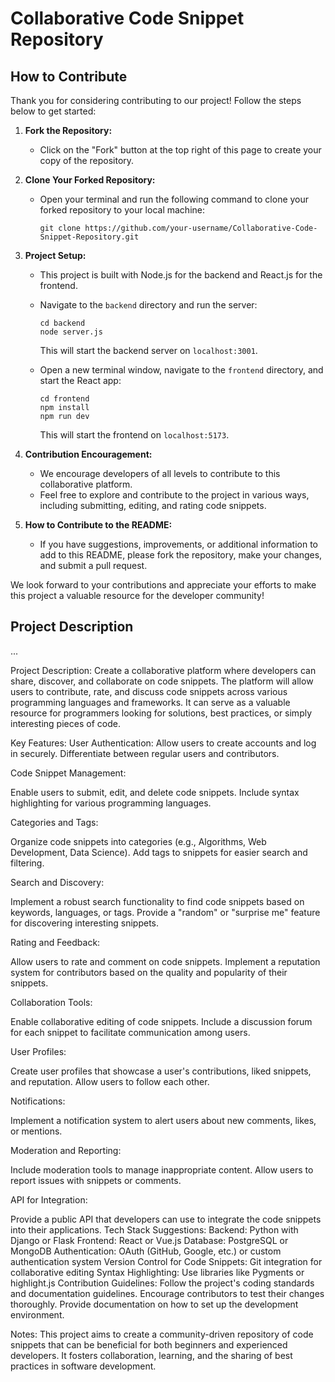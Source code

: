 # Collaborative Code Snippet Repository

## How to Contribute

Thank you for considering contributing to our project! Follow the steps below to get started:

1. **Fork the Repository:**
   - Click on the "Fork" button at the top right of this page to create your copy of the repository.

2. **Clone Your Forked Repository:**
   - Open your terminal and run the following command to clone your forked repository to your local machine:
     ```
     git clone https://github.com/your-username/Collaborative-Code-Snippet-Repository.git
     ```

3. **Project Setup:**
   - This project is built with Node.js for the backend and React.js for the frontend.
   - Navigate to the `backend` directory and run the server:
     ```
     cd backend
     node server.js
     ```
     This will start the backend server on `localhost:3001`.

   - Open a new terminal window, navigate to the `frontend` directory, and start the React app:
     ```
     cd frontend
     npm install
     npm run dev
     ```
     This will start the frontend on `localhost:5173`.

4. **Contribution Encouragement:**
   - We encourage developers of all levels to contribute to this collaborative platform.
   - Feel free to explore and contribute to the project in various ways, including submitting, editing, and rating code snippets.

5. **How to Contribute to the README:**
   - If you have suggestions, improvements, or additional information to add to this README, please fork the repository, make your changes, and submit a pull request.

We look forward to your contributions and appreciate your efforts to make this project a valuable resource for the developer community!

## Project Description

...

Project Description:
Create a collaborative platform where developers can share, discover, and collaborate on code snippets. The platform will allow users to contribute, rate, and discuss code snippets across various programming languages and frameworks. It can serve as a valuable resource for programmers looking for solutions, best practices, or simply interesting pieces of code.

Key Features:
User Authentication:
Allow users to create accounts and log in securely.
Differentiate between regular users and contributors.

Code Snippet Management:

Enable users to submit, edit, and delete code snippets.
Include syntax highlighting for various programming languages.

Categories and Tags:

Organize code snippets into categories (e.g., Algorithms, Web Development, Data Science).
Add tags to snippets for easier search and filtering.

Search and Discovery:

Implement a robust search functionality to find code snippets based on keywords, languages, or tags.
Provide a "random" or "surprise me" feature for discovering interesting snippets.

Rating and Feedback:

Allow users to rate and comment on code snippets.
Implement a reputation system for contributors based on the quality and popularity of their snippets.

Collaboration Tools:

Enable collaborative editing of code snippets.
Include a discussion forum for each snippet to facilitate communication among users.

User Profiles:

Create user profiles that showcase a user's contributions, liked snippets, and reputation.
Allow users to follow each other.

Notifications:

Implement a notification system to alert users about new comments, likes, or mentions.

Moderation and Reporting:

Include moderation tools to manage inappropriate content.
Allow users to report issues with snippets or comments.

API for Integration:

Provide a public API that developers can use to integrate the code snippets into their applications.
Tech Stack Suggestions:
Backend: Python with Django or Flask
Frontend: React or Vue.js
Database: PostgreSQL or MongoDB
Authentication: OAuth (GitHub, Google, etc.) or custom authentication system
Version Control for Code Snippets: Git integration for collaborative editing
Syntax Highlighting: Use libraries like Pygments or highlight.js
Contribution Guidelines:
Follow the project's coding standards and documentation guidelines.
Encourage contributors to test their changes thoroughly.
Provide documentation on how to set up the development environment.


Notes:
This project aims to create a community-driven repository of code snippets that can be beneficial for both beginners and experienced developers. It fosters collaboration, learning, and the sharing of best practices in software development.
